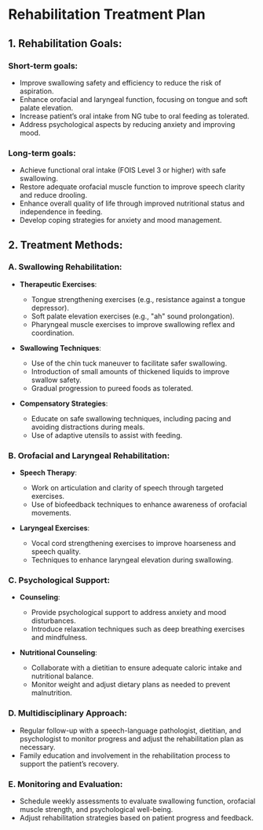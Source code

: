 # Rehabilitation Treatment Plan

## 1. Rehabilitation Goals:
### Short-term goals:
- Improve swallowing safety and efficiency to reduce the risk of aspiration.
- Enhance orofacial and laryngeal function, focusing on tongue and soft palate elevation.
- Increase patient’s oral intake from NG tube to oral feeding as tolerated.
- Address psychological aspects by reducing anxiety and improving mood.

### Long-term goals:
- Achieve functional oral intake (FOIS Level 3 or higher) with safe swallowing.
- Restore adequate orofacial muscle function to improve speech clarity and reduce drooling.
- Enhance overall quality of life through improved nutritional status and independence in feeding.
- Develop coping strategies for anxiety and mood management.

## 2. Treatment Methods:
### A. Swallowing Rehabilitation:
- **Therapeutic Exercises**: 
  - Tongue strengthening exercises (e.g., resistance against a tongue depressor).
  - Soft palate elevation exercises (e.g., "ah" sound prolongation).
  - Pharyngeal muscle exercises to improve swallowing reflex and coordination.
  
- **Swallowing Techniques**:
  - Use of the chin tuck maneuver to facilitate safer swallowing.
  - Introduction of small amounts of thickened liquids to improve swallow safety.
  - Gradual progression to pureed foods as tolerated.

- **Compensatory Strategies**:
  - Educate on safe swallowing techniques, including pacing and avoiding distractions during meals.
  - Use of adaptive utensils to assist with feeding.

### B. Orofacial and Laryngeal Rehabilitation:
- **Speech Therapy**:
  - Work on articulation and clarity of speech through targeted exercises.
  - Use of biofeedback techniques to enhance awareness of orofacial movements.

- **Laryngeal Exercises**:
  - Vocal cord strengthening exercises to improve hoarseness and speech quality.
  - Techniques to enhance laryngeal elevation during swallowing.

### C. Psychological Support:
- **Counseling**:
  - Provide psychological support to address anxiety and mood disturbances.
  - Introduce relaxation techniques such as deep breathing exercises and mindfulness.

- **Nutritional Counseling**:
  - Collaborate with a dietitian to ensure adequate caloric intake and nutritional balance.
  - Monitor weight and adjust dietary plans as needed to prevent malnutrition.

### D. Multidisciplinary Approach:
- Regular follow-up with a speech-language pathologist, dietitian, and psychologist to monitor progress and adjust the rehabilitation plan as necessary.
- Family education and involvement in the rehabilitation process to support the patient’s recovery.

### E. Monitoring and Evaluation:
- Schedule weekly assessments to evaluate swallowing function, orofacial muscle strength, and psychological well-being.
- Adjust rehabilitation strategies based on patient progress and feedback.
